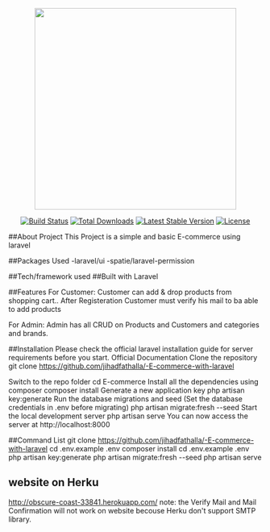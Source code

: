 <p align="center"><img src="https://res.cloudinary.com/dtfbvvkyp/image/upload/v1566331377/laravel-logolockup-cmyk-red.svg" width="400"></p>

<p align="center">
<a href="https://travis-ci.org/laravel/framework"><img src="https://travis-ci.org/laravel/framework.svg" alt="Build Status"></a>
<a href="https://packagist.org/packages/laravel/framework"><img src="https://poser.pugx.org/laravel/framework/d/total.svg" alt="Total Downloads"></a>
<a href="https://packagist.org/packages/laravel/framework"><img src="https://poser.pugx.org/laravel/framework/v/stable.svg" alt="Latest Stable Version"></a>
<a href="https://packagist.org/packages/laravel/framework"><img src="https://poser.pugx.org/laravel/framework/license.svg" alt="License"></a>
</p>

##About Project
This Project is a simple and basic E-commerce using laravel

##Packages Used
-laravel/ui
-spatie/laravel-permission

##Tech/framework used
##Built with
Laravel

##Features
For Customer:
Customer can add & drop products from shopping cart.. After Registeration Customer must verify his mail to ba able to add products

For Admin:
Admin has all CRUD on Products and Customers and categories and brands.

##Installation
Please check the official laravel installation guide for server requirements before you start. Official Documentation
Clone the repository git clone https://github.com/jihadfathalla/-E-commerce-with-laravel

Switch to the repo folder cd E-commerce
Install all the dependencies using composer composer install
Generate a new application key php artisan key:generate
Run the database migrations and seed (Set the database credentials in .env before migrating) php artisan migrate:fresh --seed
Start the local development server php artisan serve
You can now access the server at http://localhost:8000

##Command List
git clone https://github.com/jihadfathalla/-E-commerce-with-laravel
cd .env.example .env
composer install
cd .env.example .env
php artisan key:generate
php artisan migrate:fresh --seed
php artisan serve

## website on Herku 
http://obscure-coast-33841.herokuapp.com/
note: the Verify Mail and Mail Confirmation will not work on website becouse Herku don't support SMTP library.


